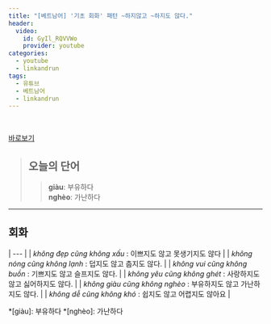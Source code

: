 ```yaml
---
title: "[베트남어] '기초 회화' 패턴 ~하지않고 ~하지도 않다."
header:
  video:
    id: GyIl_RQVVWo
    provider: youtube
categories:
  - youtube
  - linkandrun
tags:
  - 유튜브
  - 베트남어
  - linkandrun
---
```


<br>

[바로보기](https://www.youtube.com/watch?v=GyIl_RQVVWo)

> ## **오늘의 단어**
>> **giàu**: 부유하다  
>> **nghèo**: 가난하다  
---

## 회화

| --- |
| *không đẹp cũng không xấu* : 이쁘지도 않고 못생기지도 않다 |
| *không nóng cũng không lạnh* : 덥지도 않고 춥지도 않다. |
| *không vui cũng không buồn* : 기쁘지도 않고 슬프지도 않다. |
| *không yêu cũng không ghét* : 사랑하지도 않고 싫어하지도 않다. |
| *không giàu cũng không nghèo* : 부유하지도 않고 가난하지도 않다. |
| *không dễ cũng không khó* : 쉽지도 않고 어렵지도 않아요 |

 
*[giàu]: 부유하다
*[nghèo]: 가난하다